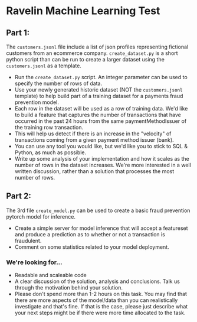 # Ravelin Machine Learning Test

## Part 1:

The `customers.jsonl` file include a list of json profiles representing fictional customers from an ecommerce company. `create_dataset.py` is a short python script than can be run to create a larger dataset using the `customers.jsonl` as a template. 

* Run the `create_dataset.py` script. An integer parameter can be used to specify the number of rows of data. 
* Use your newly generated historic dataset (NOT the `customers.jsonl` template) to help build part of a training dataset for a payments fraud prevention model. 
* Each row in the dataset will be used as a row of training data. We'd like to build a feature that captures the number of transactions that have occurred in the past 24 hours from the same paymentMethodIssuer of the training row transaction. 
* This will help us detect if there is an increase in the "velocity" of transactions coming from a given payment method issuer (bank). 
* You can use any tool you would like, but we'd like you to stick to SQL & Python, as much as possible. 
* Write up some analysis of your implementation and how it scales as the number of rows in the dataset increases. We're more interested in a well written discussion, rather than a solution that processes the most number of rows. 

## Part 2:

The 3rd file `create_model.py` can be used to create a basic fraud prevention pytorch model for inference. 

* Create a simple server for model inference that will accept a featureset and produce a prediction as to whether or not a transaction is fraudulent. 
* Comment on some statistics related to your model deployment. 

### We're looking for...

* Readable and scaleable code
* A clear discussion of the solution, analysis and conclusions. Talk us through the motivation behind your solution.
* Please don't spend more than 1-2 hours on this task. You may find that there are more aspects of the model/data than you can realistically investigate and that's fine. If that is the case, please just describe what your next steps might be if there were more time allocated to the task. 
